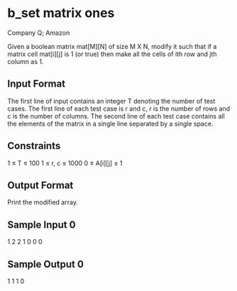 # b_set matrix ones

Company Q; Amazon

Given a boolean matrix mat[M][N] of size M X N, modify it such that if a matrix cell mat[i][j] is 1 (or true) then make all the cells of ith row and jth column as 1.

## Input Format

The first line of input contains an integer T denoting the number of test cases. The first line of each test case is r and c, r is the number of rows and c is the number of columns. The second line of each test case contains all the elements of the matrix in a single line separated by a single space.

## Constraints

1 ≤ T ≤ 100 1 ≤ r, c ≤ 1000 0 ≤ A[i][j] ≤ 1

## Output Format

Print the modified array.

## Sample Input 0

1
2 2
1 0
0 0

## Sample Output 0

1 1 
1 0 
